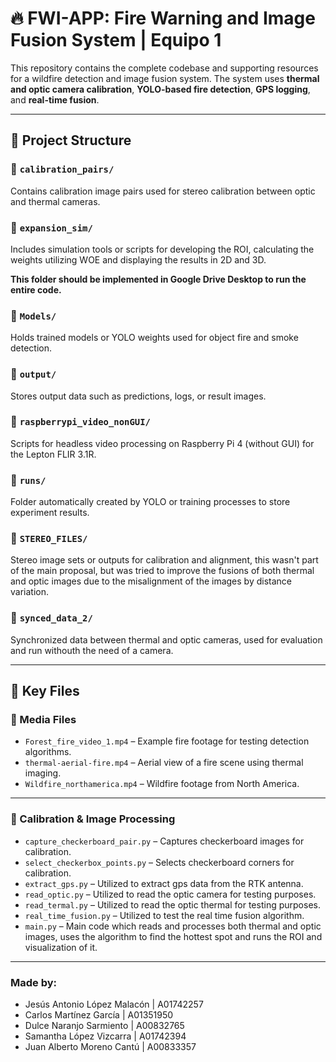 # 🔥 FWI-APP: Fire Warning and Image Fusion System | Equipo 1

This repository contains the complete codebase and supporting resources for a wildfire detection and image fusion system. The system uses **thermal and optic camera calibration**, **YOLO-based fire detection**, **GPS logging**, and **real-time fusion**.  

---

## 📁 Project Structure

### 📂 `calibration_pairs/`
Contains calibration image pairs used for stereo calibration between optic and thermal cameras.

### 📂 `expansion_sim/`
Includes simulation tools or scripts for developing the ROI, calculating the weights utilizing WOE and displaying the results in 2D and 3D.

**This folder should be implemented in Google Drive Desktop to run the entire code.**

### 📂 `Models/`
Holds trained models or YOLO weights used for object fire and smoke detection.

### 📂 `output/`
Stores output data such as predictions, logs, or result images.

### 📂 `raspberrypi_video_nonGUI/`
Scripts for headless video processing on Raspberry Pi 4 (without GUI) for the Lepton FLIR 3.1R.

### 📂 `runs/`
Folder automatically created by YOLO or training processes to store experiment results.

### 📂 `STEREO_FILES/`
Stereo image sets or outputs for calibration and alignment, this wasn't part of the main proposal, but was tried to improve the fusions of both thermal and optic images due to the misalignment of the images by distance variation.

### 📂 `synced_data_2/`
Synchronized data between thermal and optic cameras, used for evaluation and run withouth the need of a camera.

---

## 📄 Key Files

### 🎥 Media Files
- `Forest_fire_video_1.mp4` – Example fire footage for testing detection algorithms.
- `thermal-aerial-fire.mp4` – Aerial view of a fire scene using thermal imaging.
- `Wildfire_northamerica.mp4` – Wildfire footage from North America.

---

### 🧪 Calibration & Image Processing
- `capture_checkerboard_pair.py` – Captures checkerboard images for calibration.
- `select_checkerbox_points.py` – Selects checkerboard corners for calibration.
- `extract_gps.py` – Utilized to extract gps data from the RTK antenna.
- `read_optic.py` – Utilized to read the optic camera for testing purposes.
- `read_termal.py` – Utilized to read the optic thermal for testing purposes.
- `real_time_fusion.py` – Utilized to test the real time fusion algorithm.
- `main.py` – Main code which reads and processes both thermal and optic images, uses the algorithm to find the hottest spot and runs the ROI and visualization of it.

---

### Made by:
- Jesús Antonio López Malacón | A01742257
- Carlos Martínez García | A01351950
- Dulce Naranjo Sarmiento | A00832765
- Samantha López Vizcarra | A01742394
- Juan Alberto Moreno Cantú | A00833357  

